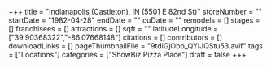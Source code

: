 +++
title = "Indianapolis (Castleton), IN (5501 E 82nd St)"
storeNumber = ""
startDate = "1982-04-28"
endDate = ""
cuDate = ""
remodels = []
stages = []
franchisees = []
attractions = []
sqft = ""
latitudeLongitude = ["39.90368322","-86.07668148"]
citations = []
contributors = []
downloadLinks = []
pageThumbnailFile = "9tdiGjObb_QYIJQStu53.avif"
tags = ["Locations"]
categories = ["ShowBiz Pizza Place"]
draft = false
+++
